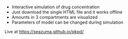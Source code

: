 * Interactive simulation of drug concentration
* Just download the single HTML file and it works offline
* Amounts in 3 compartments are visualized
* Parameters of model can be changed during simulation

Live at https://seazuma.github.io/pkpd/
